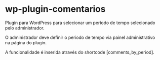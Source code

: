 # wp-plugin-comentarios
Plugin para WordPress para selecionar um período de tempo selecionado pelo administrador.

O administrador deve definir o periodo de tempo via painel administrativo na página do plugin.

A funcionalidade é inserida através do shortcode [comments_by_period].
